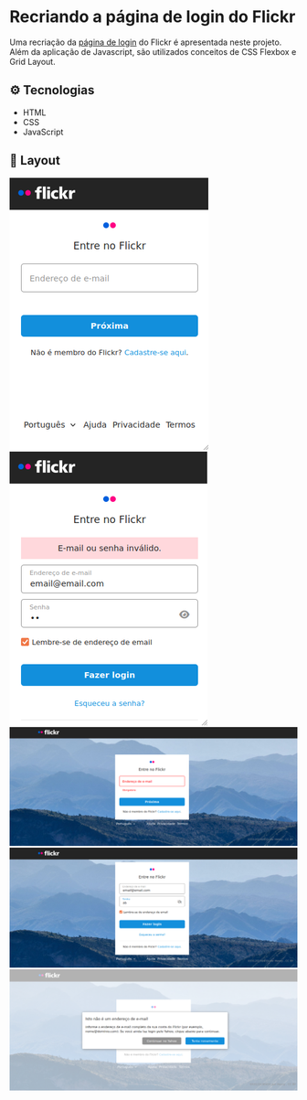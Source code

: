 # Recriando a página de login do Flickr

Uma recriação da [página de login](https://flickr.com/login) do Flickr é apresentada neste projeto. Além da aplicação de Javascript, são utilizados conceitos de CSS Flexbox e Grid Layout. 

## :gear: Tecnologias
- HTML
- CSS
- JavaScript

## :art: Layout
![layout1](img/layout1.png)
![layout2](img/layout2.png)
![layout3](img/layout3.png)
![layout4](img/layout4.png)
![layout5](img/layout5.png)




